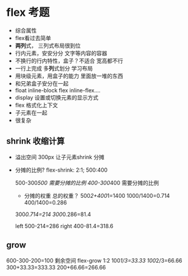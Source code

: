 # flex 考题
- 综合属性
- flex看过去简单 
 - **两列**式， 三列式布局很到位
 - 行内元素，安安分分 文字等内容的容器
 - 不换行的行内特性，盒子？不适合 宽高都不行
 - 一行上完成 多**列**式划分 学习布局
 - 用块级元素，用盒子的能力 里面放一堆的东西 
 - 和兄弟盒子安分在一起
 - float inline-block flex inline-flex....
 - display 设置或切换元素的显示方式
 - flex 格式化上下文
 - 子元素在一起
- 很复杂

## shrink 收缩计算
- 溢出空间 300px  让子元素shrink 分摊
- 分摊的比例?
  flex-shrink: 2:1;  500:400

  500-300*500 需要分摊的比例
  400-300*400 需要分摊的比例
  - 分摊的权重
  总的权重？
  500*2+400*1=1400 
  1000/1400=0.714
  400/1400=0.286

  300*0.714=214
  300*0.286=81.4

  left 500-214=286
  right 400-81.4=318.6

## grow 
600-300-200=100 剩余空间
flex-grow 1:2
100*1/3=33.33
100*2/3=66.66
300+33.33=333.33
200+66.66=266.66